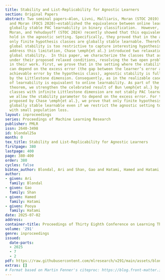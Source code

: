 ```yaml
---
title: Stability and List-Replicability for Agnostic Learners
section: Original Papers
abstract: Two seminal papers–Alon, Livni, Malliaris, Moran (STOC 2019)  and Bun, Livni,
  and Moran (FOCS 2020)–established the equivalence between online learnability and
  globally stable PAC learnability in binary classification.  However, Chase, Chornomaz,
  Moran, and Yehudayoff (STOC 2024) recently showed that this equivalence does not
  hold in the agnostic setting. Specifically, they proved that in the agnostic setting,
  only finite hypothesis classes are globally stable learnable. Therefore, agnostic
  global stability is too restrictive to capture interesting hypothesis classes.  To
  address this limitation, Chase \emph{et al.} introduced two relaxations of agnostic
  global stability.  In this paper, we characterize the classes that are learnable
  under their proposed relaxed conditions, resolving the two open problems raised
  in their work. First, we prove that in the setting where the stability parameter
  can depend on the excess error (the gap between the learner’s error and the best
  achievable error by the hypothesis class), agnostic stability is fully characterized
  by the Littlestone dimension. Consequently, as in the realizable case, this form
  of learnability is equivalent to online learnability. As part of the proof of this
  theorem, we strengthen the celebrated result of Bun \emph{et al.} by showing that
  classes with infinite Littlestone dimension are not stably PAC learnable, even if
  we allow the stability parameter to depend on the excess error. For the second relaxation
  proposed by Chase \emph{et al.}, we prove that only finite hypothesis classes are
  globally stable learnable even if we restrict the agnostic setting to distributions
  with small population loss.
layout: inproceedings
series: Proceedings of Machine Learning Research
publisher: PMLR
issn: 2640-3498
id: blondal25a
month: 0
tex_title: Stability and List-Replicability for Agnostic Learners
firstpage: 380
lastpage: 400
page: 380-400
order: 380
cycles: false
bibtex_author: Blondal, Ari and Shan, Gao and Hatami, Hamed and Hatami, Pooya
author:
- given: Ari
  family: Blondal
- given: Gao
  family: Shan
- given: Hamed
  family: Hatami
- given: Pooya
  family: Hatami
date: 2025-07-02
address:
container-title: Proceedings of Thirty Eighth Conference on Learning Theory
volume: '291'
genre: inproceedings
issued:
  date-parts:
  - 2025
  - 7
  - 2
pdf: https://raw.githubusercontent.com/mlresearch/v291/main/assets/blondal25a/blondal25a.pdf
extras: []
# Format based on Martin Fenner's citeproc: https://blog.front-matter.io/posts/citeproc-yaml-for-bibliographies/
---
```

